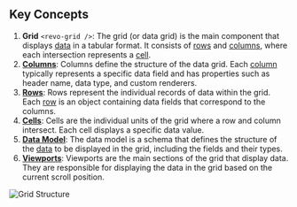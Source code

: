 
## Key Concepts

1. **Grid** `<revo-grid />`: The grid (or data grid) is the main component that displays [data](./defs#Data-Source) in a tabular format. It consists of [rows](./row) and [columns](./column), where each intersection represents a [cell](./cell).
2. **[Columns](./column)**: Columns define the structure of the data grid. Each [column](./defs#Column) typically represents a specific data field and has properties such as header name, data type, and custom renderers.
3. **[Rows](./row)**: Rows represent the individual records of data within the grid. Each [row](./defs#Row) is an object containing data fields that correspond to the columns.
4. **[Cells](./cell)**: Cells are the individual units of the grid where a row and column intersect. Each cell displays a specific data value.
5. **[Data Model](./defs#Data-Model)**: The data model is a schema that defines the structure of the [data](./defs#Data-Source) to be displayed in the grid, including the fields and their types.
6. **[Viewports](./viewports)**: Viewports are the main sections of the grid that display data. They are responsible for displaying the data in the grid based on the current scroll position.

![Grid Structure](/data-explained.png)
